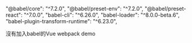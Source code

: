 "@babel/core": "^7.2.0",
    "@babel/preset-env": "^7.2.0",
    "@babel/preset-react": "^7.0.0",
    "babel-cli": "^6.26.0",
    "babel-loader": "^8.0.0-beta.6",
    "babel-plugin-transform-runtime": "^6.23.0",

沒有加入babel的Vue webpack demo
